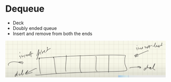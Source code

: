 # Dequeue 

- Deck
- Doubly ended queue
- Insert and remove from both the ends

![Alt text](image-2.png)